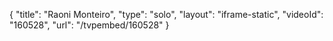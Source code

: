 {
    "title": "Raoni Monteiro",
    "type": "solo",
    "layout": "iframe-static",
    "videoId": "160528",
    "url": "\/tvpembed\/160528"
}